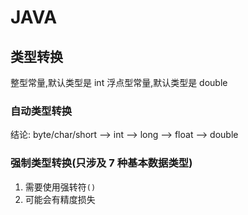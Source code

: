 # JAVA

## 类型转换

整型常量,默认类型是 int
浮点型常量,默认类型是 double

### 自动类型转换

结论:
byte/char/short --> int --> long --> float --> double

### 强制类型转换(只涉及 7 种基本数据类型)

1. 需要使用强转符`()`
2. 可能会有精度损失
